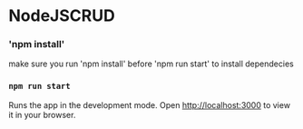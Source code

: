 # NodeJSCRUD

### 'npm install'
make sure you run 'npm install' before 'npm run start' to install dependecies


### `npm run start`

Runs the app in the development mode.
Open [http://localhost:3000](http://localhost:8000) to view it in your browser.
